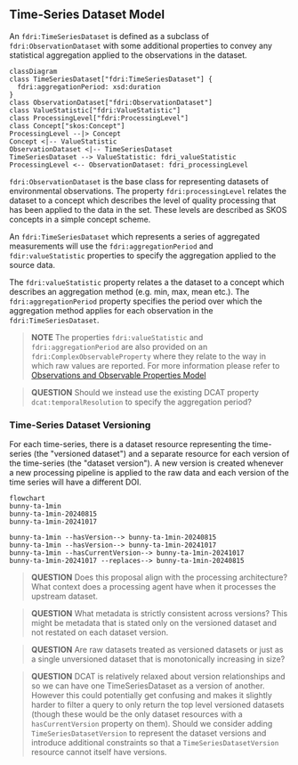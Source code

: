 ## Time-Series Dataset Model

An `fdri:TimeSeriesDataset` is defined as a subclass of `fdri:ObservationDataset` with some additional properties to convey any statistical aggregation applied to the observations in the dataset.

```mermaid
classDiagram
class TimeSeriesDataset["fdri:TimeSeriesDataset"] {
  fdri:aggregationPeriod: xsd:duration
}
class ObservationDataset["fdri:ObservationDataset"] 
class ValueStatistic["fdri:ValueStatistic"]
class ProcessingLevel["fdri:ProcessingLevel"]
class Concept["skos:Concept"]
ProcessingLevel --|> Concept
Concept <|-- ValueStatistic
ObservationDataset <|-- TimeSeriesDataset
TimeSeriesDataset --> ValueStatistic: fdri_valueStatistic
ProcessingLevel <-- ObservationDataset: fdri_processingLevel
```

`fdri:ObservationDataset` is the base class for representing datasets of environmental observations. The property `fdri:processingLevel` relates the dataset to a concept which describes the level of quality processing that has been applied to the data in the set. These levels are described as SKOS concepts in a simple concept scheme.

An `fdri:TimeSeriesDataset` which represents a series of aggregated measurements will use the `fdri:aggregationPeriod` and `fdir:valueStatistic` properties to specify the aggregation applied to the source data.

The `fdri:valueStatistic` property relates a the dataset to a concept which describes an aggregation method (e.g. min, max, mean etc.). The `fdri:aggregationPeriod` property specifies the period over which the aggregation method applies for each observation in the `fdri:TimeSeriesDataset`.

> **NOTE**
> The properties `fdri:valueStatistic` and `fdri:aggregationPeriod` are also provided on an `fdri:ComplexObservableProperty` where they relate to the way in which raw values are reported. For more information please refer to [Observations and Observable Properties Model](observations-observable-properties.md)

> **QUESTION**
> Should we instead use the existing DCAT property `dcat:temporalResolution` to specify the aggregation period?


### Time-Series Dataset Versioning

For each time-series, there is a dataset resource representing the time-series (the "versioned dataset") and a separate resource for each version of the time-series (the "dataset version"). A new version is created whenever a new processing pipeline is applied to the raw data and each version of the time series will have a different DOI.


```mermaid
flowchart
bunny-ta-1min
bunny-ta-1min-20240815
bunny-ta-1min-20241017

bunny-ta-1min --hasVersion--> bunny-ta-1min-20240815
bunny-ta-1min --hasVersion--> bunny-ta-1min-20241017
bunny-ta-1min --hasCurrentVersion--> bunny-ta-1min-20241017
bunny-ta-1min-20241017 --replaces--> bunny-ta-1min-20240815

```

> **QUESTION**
> Does this proposal align with the processing architecture?
> What context does a processing agent have when it processes the upstream dataset.

> **QUESTION**
> What metadata is strictly consistent across versions? This might be metadata that is stated only on the versioned dataset and not restated on each dataset version.

> **QUESTION**
> Are raw datasets treated as versioned datasets or just as a single unversioned dataset that is monotonically increasing in size?

> **QUESTION**
> DCAT is relatively relaxed about version relationships and so we can have one TimeSeriesDataset as a version of another. However this could potentially get confusing and makes it slightly harder to filter a query to only return the top level versioned datasets (though these would be the only dataset resources with a `hasCurrentVersion` property on them). Should we consider adding `TimeSeriesDatasetVersion` to represent the dataset versions and introduce additional constraints so that a `TimeSeriesDatasetVersion` resource cannot itself have versions.
